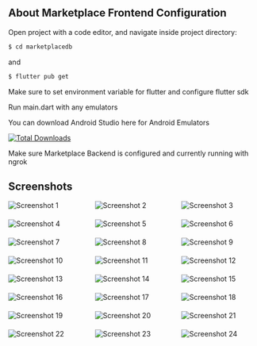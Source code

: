 ## About Marketplace Frontend Configuration

Open project with a code editor, and navigate inside project directory: 
```sh
$ cd marketplacedb
```
and 
```sh
$ flutter pub get
```

Make sure to set environment variable for flutter and configure flutter sdk 

Run main.dart with any emulators 

You can download Android Studio here for Android Emulators

<a href="https://developer.android.com/studio/"><img src="https://img.shields.io/packagist/dt/laravel/framework" alt="Total Downloads"></a>

Make sure Marketplace Backend is configured and currently running with ngrok 

## Screenshots

  <div class="screenshot-grid">
<a><img src="https://github.com/Nacar11/marketplace_frontend/assets/39459541/34a7c78d-8bc9-4256-a12c-325182aac072" alt="Screenshot 1"></a>
<a><img src="https://github.com/Nacar11/marketplace_frontend/assets/39459541/06700262-0853-4529-a13e-aa02d7bb3d80" alt="Screenshot 2"></a>
<a><img src="https://github.com/Nacar11/marketplace_frontend/assets/39459541/31b9313a-60c7-4907-8421-d1634bcd548a" alt="Screenshot 3"></a>
<a><img src="https://github.com/Nacar11/marketplace_frontend/assets/39459541/7a47dd90-70df-4049-8589-5472df4a006a" alt="Screenshot 4"></a>
<a><img src="https://github.com/Nacar11/marketplace_frontend/assets/39459541/21d0551b-1381-4c3d-97bd-980ddff7da46" alt="Screenshot 5"></a>
<a><img src="https://github.com/Nacar11/marketplace_frontend/assets/39459541/d690dc86-1659-43dd-9dd0-6a5148f07255" alt="Screenshot 6"></a>
<a><img src="https://github.com/Nacar11/marketplace_frontend/assets/39459541/8acf7ea2-3a6c-48ba-a531-e147fa073301" alt="Screenshot 7"></a>
<a><img src="https://github.com/Nacar11/marketplace_frontend/assets/39459541/d86d8c28-ef15-42a9-a735-c593df8542ac" alt="Screenshot 8"></a>
<a><img src="https://github.com/Nacar11/marketplace_frontend/assets/39459541/4d01dc92-7a40-4f67-8a09-fa4d9041c0fa" alt="Screenshot 9"></a>
<a><img src="https://github.com/Nacar11/marketplace_frontend/assets/39459541/ab1313c4-198a-4863-b684-f5996ccead17" alt="Screenshot 10"></a>
<a><img src="https://github.com/Nacar11/marketplace_frontend/assets/39459541/f166e27c-cadd-4245-bf66-587f3a2284f2" alt="Screenshot 11"></a>
<a><img src="https://github.com/Nacar11/marketplace_frontend/assets/39459541/dff856f1-3576-47b5-9e10-a27cab21e492" alt="Screenshot 12"></a>
<a><img src="https://github.com/Nacar11/marketplace_frontend/assets/39459541/71080725-49fb-4325-8487-d1c754f1b61a" alt="Screenshot 13"></a>
<a><img src="https://github.com/Nacar11/marketplace_frontend/assets/39459541/cca246a1-b1b9-4d2c-bfec-cc534cf3eab8" alt="Screenshot 14"></a>
<a><img src="https://github.com/Nacar11/marketplace_frontend/assets/39459541/cff32ce8-0efe-4c8b-bb78-5a24962cdf66" alt="Screenshot 15"></a>
<a><img src="https://github.com/Nacar11/marketplace_frontend/assets/39459541/3fd92e10-dce1-4e22-815f-9e727ee50dd3" alt="Screenshot 16"></a>
<a><img src="https://github.com/Nacar11/marketplace_frontend/assets/39459541/50054c96-df89-4a17-8721-6d7c8d7be583" alt="Screenshot 17"></a>
<a><img src="https://github.com/Nacar11/marketplace_frontend/assets/39459541/2886e84a-8d53-49de-80d4-96c030022ad5" alt="Screenshot 18"></a>
<a><img src="https://github.com/Nacar11/marketplace_frontend/assets/39459541/dbb85108-44b4-48ec-9e26-efd5d7862f6a" alt="Screenshot 19"></a>
<a><img src="https://github.com/Nacar11/marketplace_frontend/assets/39459541/233eb782-fcbe-4456-ba7f-ea286b85b645" alt="Screenshot 20"></a>
<a><img src="https://github.com/Nacar11/marketplace_frontend/assets/39459541/8935d6e1-db6e-4002-a35d-8806cd7e8ad4" alt="Screenshot 21"></a>
<a><img src="https://github.com/Nacar11/marketplace_frontend/assets/39459541/cded5dd0-192a-4004-b686-dadddcde0c41" alt="Screenshot 22"></a>
<a><img src="https://github.com/Nacar11/marketplace_frontend/assets/39459541/a40c0b03-4c86-4cc2-995b-8eddc6254209" alt="Screenshot 23"></a>
<a><img src="https://github.com/Nacar11/marketplace_frontend/assets/39459541/9b0469b0-7ad8-44dd-b819-5dbd4706ab2a" alt="Screenshot 24"></a>
</div>

<style>
  .screenshot-grid {
    display: grid;
    grid-template-columns: repeat(3, 1fr);
    gap: 20px; /* Adjust gap as needed */
  }

  .screenshot-item {
    width: 200px;
    height: 450px;
    overflow: hidden; /* Ensure images don't exceed specified height */
  }

  .screenshot-item img {
    display: block;
    width: 100%;
    height: 100%;
    object-fit: cover; /* Ensure images cover the entire space */
  }
</style>


